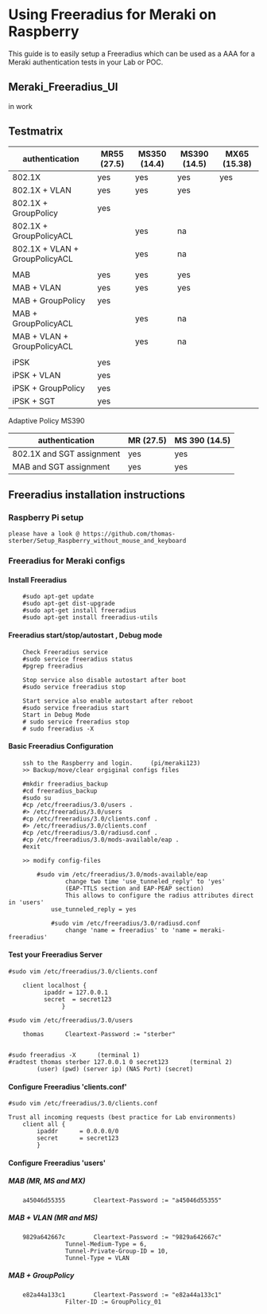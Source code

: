 # Using Freeradius for Meraki on Raspberry

This guide is to easily setup a Freeradius which can be used as a AAA for a Meraki authentication tests in your Lab or POC.

## Meraki_Freeradius_UI
in work

## Testmatrix


| authentication                    | MR55 (27.5)| MS350 (14.4)| MS390 (14.5)|MX65 (15.38)|
| --------------------------------  | -----| --- |--- | --- |
| 802.1X                            | yes  | yes |yes| yes |
| 802.1X + VLAN                     | yes  | yes |yes| |
| 802.1X + GroupPolicy              | yes  | || |
| 802.1X + GroupPolicyACL           | | yes |na| |
| 802.1X + VLAN + GroupPolicyACL    | | yes |na| |
||| 
| MAB                               | yes | yes  |yes| |
| MAB + VLAN                        | yes | yes  |yes| |
| MAB + GroupPolicy                 | yes | || |
| MAB + GroupPolicyACL              | | yes |na| |
| MAB + VLAN + GroupPolicyACL       | | yes |na| |
|||
| iPSK                              | yes | || |
| iPSK + VLAN                       | yes | || |
| iPSK + GroupPolicy                | yes | || |
| iPSK + SGT                        | yes | || |


Adaptive Policy  MS390

| authentication                    | MR (27.5)| MS 390 (14.5)|
| --------------------------------  | -----| --- |
| 802.1X and SGT assignment         | yes | yes |
| MAB  and SGT assignment           | yes | yes |



## Freeradius installation instructions

### Raspberry Pi setup
    please have a look @ https://github.com/thomas-sterber/Setup_Raspberry_without_mouse_and_keyboard
    

### Freeradius for Meraki configs

#### Install Freeradius

        #sudo apt-get update
        #sudo apt-get dist-upgrade
        #sudo apt-get install freeradius
        #sudo apt-get install freeradius-utils

#### Freeradius start/stop/autostart , Debug mode

        Check Freeradius service
	    #sudo service freeradius status
	    #pgrep freeradius

        Stop service also disable autostart after boot
	    #sudo service freeradius stop

        Start service also enable autostart after reboot
	    #sudo service freeradius start
        Start in Debug Mode
	    # sudo service freeradius stop
	    # sudo freeradius -X

#### Basic Freeradius Configuration

        ssh to the Raspberry and login.     (pi/meraki123)
        >> Backup/move/clear orgiginal configs files
 
	    #mkdir freeradius_backup
	    #cd freeradius_backup
	    #sudo su
	    #cp /etc/freeradius/3.0/users .
	    #> /etc/freeradius/3.0/users
	    #cp /etc/freeradius/3.0/clients.conf .
	    #> /etc/freeradius/3.0/clients.conf
	    #cp /etc/freeradius/3.0/radiusd.conf .
	    #cp /etc/freeradius/3.0/mods-available/eap . 
	    #exit
        
        >> modify config-files

	        #sudo vim /etc/freeradius/3.0/mods-available/eap
         		    change two time 'use_tunneled_reply' to 'yes'
        		    (EAP-TTLS section and EAP-PEAP section)
        		    This allows to configure the radius attributes direct in 'users'
	            use_tunneled_reply = yes    

            	#sudo vim /etc/freeradius/3.0/radiusd.conf
                	change 'name = freeradius' to 'name = meraki-freeradius'

#### Test your Freeradius Server

	#sudo vim /etc/freeradius/3.0/clients.conf
	
		client localhost {
			  ipaddr = 127.0.0.1
			  secret  = secret123
				   }

	#sudo vim /etc/freeradius/3.0/users

		thomas		Cleartext-Password := "sterber"


	#sudo freeradius -X      (terminal 1)
	#radtest thomas sterber 127.0.0.1 0 secret123      (terminal 2)
			(user) (pwd) (server ip) (NAS Port) (secret)


#### Configure Freeradius 'clients.conf'

	#sudo vim /etc/freeradius/3.0/clients.conf

	Trust all incoming requests (best practice for Lab environments)
		client all {
			ipaddr		= 0.0.0.0/0
			secret		= secret123
			}


#### Configure Freeradius 'users'

##### MAB	(MR, MS and MX)

		a45046d55355		Cleartext-Password := "a45046d55355"
		
		
##### MAB + VLAN 	(MR and MS)

		9829a642667c		Cleartext-Password := "9829a642667c"
					Tunnel-Medium-Type = 6,
					Tunnel-Private-Group-ID = 10,
					Tunnel-Type = VLAN


##### MAB + GroupPolicy 

		e82a44a133c1		Cleartext-Password := "e82a44a133c1"
					Filter-ID := GroupPolicy_01



